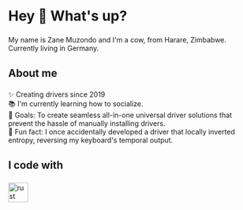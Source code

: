 <h1 align="left">Hey 👋 What's up?</h1>

###

<p align="left">My name is Zane Muzondo and I'm a cow, from Harare, Zimbabwe. Currently living in Germany.</p>

###

<h2 align="left">About me</h2>

###

<p align="left">✨ Creating drivers since 2019<br>📚 I'm currently learning how to socialize.<br>🎯 Goals: To create seamless all-in-one universal driver solutions that prevent the hassle of manually installing drivers.<br>🎲 Fun fact: I once accidentally developed a driver that locally inverted entropy, reversing my keyboard's temporal output.</p>

###

<h2 align="left">I code with</h2>

###

<div align="left">
  <img src="https://skillicons.dev/icons?i=rust" height="40" alt="rust logo"  />
</div>

###
